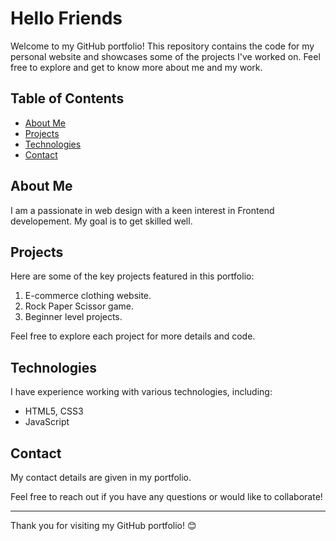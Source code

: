 # Hello Friends

Welcome to my GitHub portfolio! This repository contains the code for my personal website and showcases some of the projects I've worked on. Feel free to explore and get to know more about me and my work.

## Table of Contents

- [About Me](#about-me)
- [Projects](#projects)
- [Technologies](#technologies)
- [Contact](#contact)

## About Me

I am a passionate in web design with a keen interest in Frontend developement. My goal is to get skilled well.

## Projects

Here are some of the key projects featured in this portfolio:

1. E-commerce clothing website.
2. Rock Paper Scissor game.
3. Beginner level projects.

Feel free to explore each project for more details and code.

## Technologies

I have experience working with various technologies, including:

- HTML5, CSS3
- JavaScript

## Contact

My contact details are given in my portfolio.

Feel free to reach out if you have any questions or would like to collaborate!

---

Thank you for visiting my GitHub portfolio! 😊
